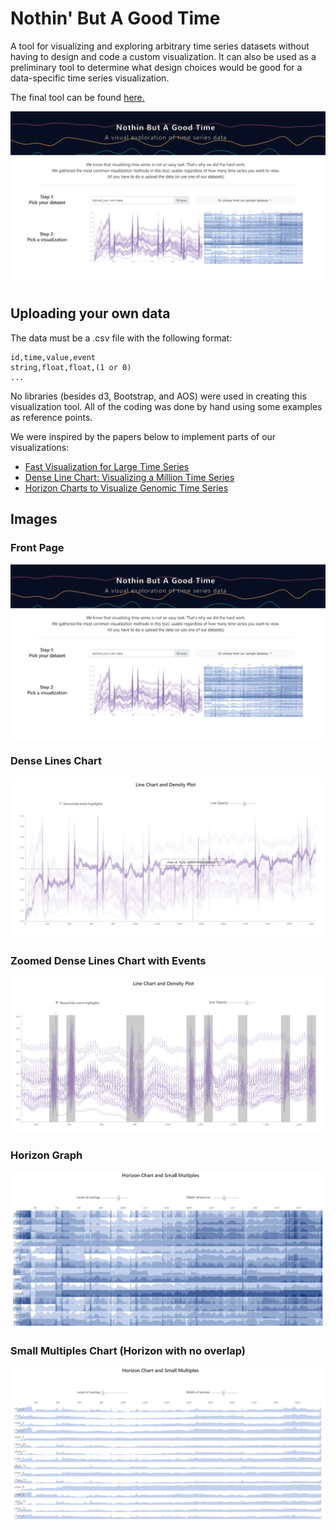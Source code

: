 # Nothin' But A Good Time

A tool for
visualizing and exploring arbitrary time 
series datasets without having to design
and code a custom visualization. It can also
be used as a preliminary tool to determine
what design choices would be good for a
data-specific time series visualization.

The final tool can be found 
[here.](https://petrakumi12.github.io/NothinButAGoodTime/)

![Image](resources/site-imgs/front-page.png)

## Uploading your own data
 
The data must be a .csv file with the following format:
```
id,time,value,event
string,float,float,(1 or 0)
...
``` 

No libraries (besides d3, Bootstrap, and AOS)
were used in creating this visualization
tool. All of the coding was done by hand
using some examples as reference points.

We were inspired by the papers below to implement parts of our visualizations:

- [Fast Visualization for Large Time Series](https://www.ncbi.nlm.nih.gov/pmc/articles/PMC3986407/)
- [Dense Line Chart: Visualizing a Million Time Series](https://idl.cs.washington.edu/files/2018-DenseLines-arXiv.pdf)
- [Horizon Charts to Visualize Genomic Time Series](https://link.springer.com/article/10.1186/s12859-016-0891-2)


## Images

### Front Page
![Image](resources/site-imgs/front-page.png)

### Dense Lines Chart
![Image](resources/site-imgs/line-chart-demo.png)

### Zoomed Dense Lines Chart with Events
![Image](resources/site-imgs/line-chart-demo-zoomed.png)

### Horizon Graph
![Image](resources/site-imgs/horizon-chart-demo.png)

### Small Multiples Chart (Horizon with no overlap)
![Image](resources/site-imgs/horizon-chart-demo-no-overlap.png)
